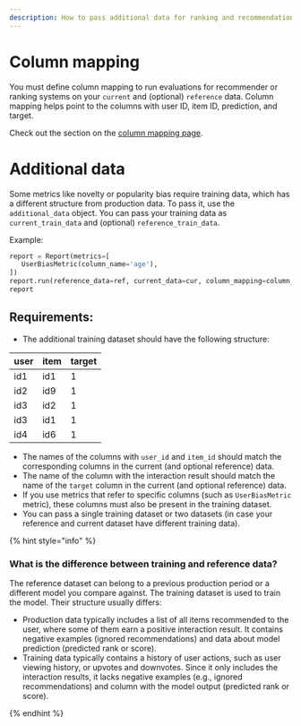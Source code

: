 ```yaml
---
description: How to pass additional data for ranking and recommendations.
---
```


# Column mapping 
You must define column mapping to run evaluations for recommender or ranking systems on your `current` and (optional) `reference` data. Column mapping helps point to the columns with user ID, item ID, prediction, and target. 

Check out the section on the [column mapping page](https://docs.evidentlyai.com/user-guide/input-data/column-mapping#recommender-systems).

# Additional data 
Some metrics like novelty or popularity bias require training data, which has a different structure from production data. To pass it, use the `additional_data` object. You can pass your training data as `current_train_data` and (optional) `reference_train_data`.

Example: 

```python
report = Report(metrics=[
   UserBiasMetric(column_name='age'),
])
report.run(reference_data=ref, current_data=cur, column_mapping=column_mapping, additional_data={'current_train_data': train})
report
```

## Requirements:

* The additional training dataset should have the following structure: 

| user | item | target |
|---|---|---|
| id1 | id1 | 1 |
| id2 | id9 | 1 |
| id3 | id2 | 1 |
| id3 | id1 | 1 |
| id4 | id6 | 1 |

* The names of the columns with `user_id` and `item_id` should match the corresponding columns in the current (and optional reference) data.
* The name of the column with the interaction result should match the name of the `target` column in the current (and optional reference) data.
* If you use metrics that refer to specific columns (such as `UserBiasMetric` metric), these columns must also be present in the training dataset.  
* You can pass a single training dataset or two datasets (in case your reference and current dataset have different training data). 

{% hint style="info" %}

### What is the difference between training and reference data?

The reference dataset can belong to a previous production period or a different model you compare against. The training dataset is used to train the model. Their structure usually differs:
* Production data typically includes a list of all items recommended to the user, where some of them earn a positive interaction result. It contains negative examples (ignored recommendations) and data about model prediction (predicted rank or score). 
* Training data typically contains a history of user actions, such as user viewing history, or upvotes and downvotes. Since it only includes the interaction results, it lacks negative examples (e.g., ignored  recommendations) and column with the model output (predicted rank or score). 

{% endhint %}



